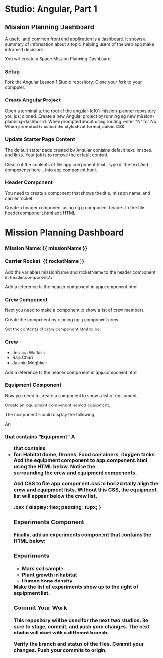 # Studio: Angular, Part 1



## Mission Planning Dashboard
A useful and common front end application is a dashboard. It shows a summary of information about a topic, helping users of the web app make informed decisions.

You will create a Space Mission Planning Dashboard.

### Setup
Fork the Angular Lesson 1 Studio repository.
Clone your fork to your computer.

### Create Angular Project
Open a terminal at the root of the angular-lc101-mission-planner repository you just cloned.
Create a new Angular project by running ng new mission-planning-dashboard.
When prompted about using routing, enter "N" for No.
When prompted to select the stylesheet format, select CSS.

### Update Starter Page Content
The default stater page created by Angular contains default text, images, and links. Your job is to remove the default content.

Clear out the contents of file app.component.html.
Type in the text Add components here... into app.component.html.

### Header Component
You need to create a component that shows the title, mission name, and carrier rocket.

Create a header component using ng g component header.
In the file header.component.html add HTML:

<h1>Mission Planning Dashboard</h1>
<h3>Mission Name: {{ missionName }}</h3>
<h3>Carrier Rocket: {{ rocketName }}</h3>
Add the variables missionName and rocketName to the header component in header.component.ts

Add a reference to the header component in app.component.html.
<app-header></app-header>

### Crew Component
Next you need to make a component to show a list of crew members.

Create the component by running ng g component crew.

Set the contents of crew.component.html to be:

<h3>Crew</h3>
<ul>
   <li>Jessica Watkins</li>
   <li>Raja Chari</li>
   <li>Jasmin Moghbeli</li>
</ul>
Add a reference to the header component in app.component.html.


### Equipment Component
Now you need to create a component to show a list of equipment.

Create an equipment component named equipment.

The component should display the following:

An <h3> that contains "Equipment"
A <ul> that contains <li> for: Habitat dome, Drones, Food containers, Oxygen tanks
Add the equipment component to app.component.html using the HTML below. Notice the <div> surrounding the crew and equipment components.


<app-header></app-header>
<div class="box">
   <app-crew></app-crew>
   <app-equipment></app-equipment>
</div>
Add CSS to file app.component.css to horizontally align the crew and equipment lists. Without this CSS, the equipment list will appear below the crew list.

.box {
   display: flex;
   padding: 10px;
}

### Experiments Component
Finally, add an experiments component that contains the HTML below:

<h3>Experiments</h3>
<ul>
   <li>Mars soil sample</li>
   <li>Plant growth in habitat</li>
   <li>Human bone density</li>
</ul>
Make the list of experiments show up to the right of equipment list.

### Commit Your Work
This repository will be used for the next two studios. Be sure to stage, commit, and push your changes. The next studio will start with a different branch.

Verify the branch and status of the files.
Commit your changes.
Push your commits to origin.
